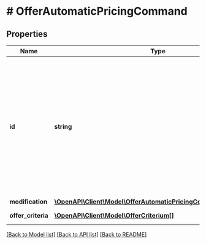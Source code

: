 # # OfferAutomaticPricingCommand

## Properties

Name | Type | Description | Notes
------------ | ------------- | ------------- | -------------
**id** | **string** | The Command identifier. This field is optional. If the client does not provide their own command id then the service will generate a command id and return it in the response. | [optional]
**modification** | [**\OpenAPI\Client\Model\OfferAutomaticPricingCommandModification**](OfferAutomaticPricingCommandModification.md) |  |
**offer_criteria** | [**\OpenAPI\Client\Model\OfferCriterium[]**](OfferCriterium.md) | List of offer criteria. |

[[Back to Model list]](../../README.md#models) [[Back to API list]](../../README.md#endpoints) [[Back to README]](../../README.md)
